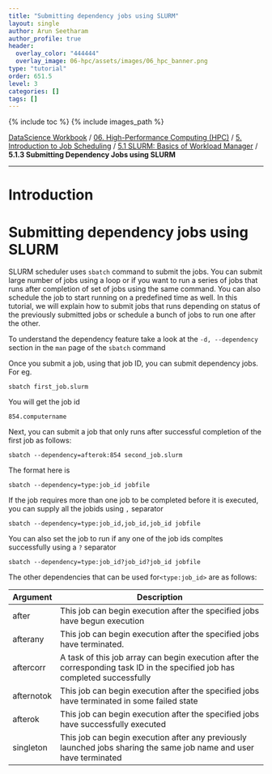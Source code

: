 ```yaml
---
title: "Submitting dependency jobs using SLURM"
layout: single
author: Arun Seetharam
author_profile: true
header:
  overlay_color: "444444"
  overlay_image: 06-hpc/assets/images/06_hpc_banner.png
type: "tutorial"
order: 651.5
level: 3
categories: []
tags: []
---
```


{% include toc %}
{% include images_path %}

[DataScience Workbook](https://datascience.101workbook.org/) / [06. High-Performance Computing (HPC)](../../00-IntroToHPC-LandingPage.md) / [5. Introduction to Job Scheduling](../00-introduction-to-job-scheduling.md) / [5.1 SLURM: Basics of Workload Manager](01-slurm-basics.md) / **5.1.3 Submitting Dependency Jobs using SLURM**

---


# Introduction

# Submitting dependency jobs using SLURM

SLURM scheduler uses `sbatch` command to submit the jobs. You can submit large number of jobs using a loop or if you want to run a series of jobs that runs after completion of set of jobs using the same command. You can also schedule the job to start running on a predefined time as well. In this tutorial, we will explain how to submit jobs that runs depending on status of the previously submitted jobs or schedule a bunch of jobs to run one after the other.

To understand the dependency feature take a look at the `-d, --dependency` section in the `man` page of the `sbatch` command


Once you submit a job, using that job ID, you can submit dependency jobs. For eg.
```
sbatch first_job.slurm
```
You will get the job id
```
854.computername
```
Next, you can submit a job that only runs after successful completion of the first job as follows:
```
sbatch --dependency=afterok:854 second_job.slurm
```

The format here is
```
sbatch --dependency=type:job_id jobfile
```

If the job requires more than one job to be completed before it is executed, you can supply all the jobids using `,` separator
```
sbatch --dependency=type:job_id,job_id,job_id jobfile
```

You can also set the job to run if any one of the job ids compltes successfully using a `?` separator
```
sbatch --dependency=type:job_id?job_id?job_id jobfile
```

The other dependencies that can be used for`<type:job_id>` are as follows:

| Argument | Description |
| --- | --- |
| after | This job can begin execution after the specified jobs have begun execution |
| afterany | This job can begin execution after the specified jobs have terminated. |
| aftercorr | A task of this job array can begin execution after the corresponding task ID in the specified job has completed successfully |
| afternotok | This job can begin execution after the specified jobs have terminated in some failed state |
| afterok | This job can begin execution after the specified jobs have successfully executed |
| singleton | This job can begin execution after any previously launched jobs sharing the same job name and user have terminated |
